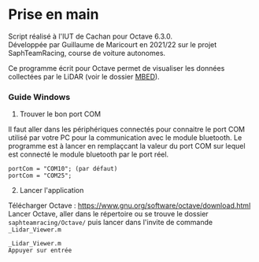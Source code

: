 # Prise en main

Script réalisé à l'IUT de Cachan pour Octave 6.3.0.  
Développée par Guillaume de Maricourt en 2021/22 sur le projet SaphTeamRacing, course de voiture autonomes.  

Ce programme écrit pour Octave permet de visualiser les données collectées par le LiDAR (voir le dossier [MBED](https://github.com/Widelx/saphteamracing/tree/main/MBED)).


### Guide Windows
1. Trouver le bon port COM
  
Il faut aller dans les périphériques connectés pour connaitre le port COM utilisé par votre PC pour la communication avec le module bluetooth.
Le programme est à lancer en remplaçcant la valeur du port COM sur lequel est connecté le module bluetooth par le port réel.
```
portCom = "COM10"; (par défaut)
portCom = "COM25";
```

2. Lancer l'application
  
  
Télécharger Octave : https://www.gnu.org/software/octave/download.html  
Lancer Octave, aller dans le répertoire ou se trouve le dossier `saphteamracing/Octave/` puis lancer dans l'invite de commande `_Lidar_Viewer.m`
```
_Lidar_Viewer.m
Appuyer sur entrée
```
